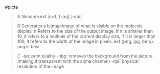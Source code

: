 #picta

>A filename.ext [n=1] [-pq] [-dpi]

>B Generates a bitmap image of what is visible on the molecule display. n Refers to the size of the output image. If n is smaller than 10, it refers to a multiple of the current display size, if it is larger than 100, it refers to the width of the image in pixels. 
ext {png, jpg, bmp}. png is best. 

>C -pq: print quality
-nbg: removes the background from the picture (making it transparent with the alpha channel)
-dpi: physical resolution of the image

